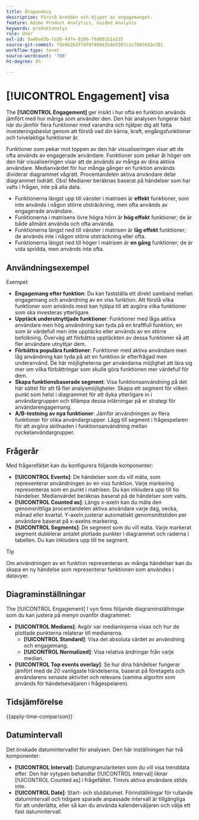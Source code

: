 ```yaml
---
title: Åtagandevy
description: Förstå bredden och djupet av engagemanget.
feature: Adobe Product Analytics, Guided Analysis
keywords: produktanalys
role: User
exl-id: 8a48ad3b-fa30-497e-8306-f8d881b1a335
source-git-commit: fda9b262ff4f0f0804354e5307c1cf885032e781
workflow-type: tm+mt
source-wordcount: '708'
ht-degree: 0%

---
```


# [!UICONTROL Engagement] visa

The **[!UICONTROL Engagement]** ger insikt i hur ofta en funktion används jämfört med hur många som använder den. Den här analysen fungerar bäst när du jämför flera funktioner med varandra och hjälper dig att fatta investeringsbeslut genom att förstå vad din kärna, kraft, engångsfunktioner och tvivelaktiga funktioner är.

Funktioner som pekar mot toppen av den här visualiseringen visar att de ofta används av engagerade användare. Funktioner som pekar åt höger om den här visualiseringen visar att de används av många av dina aktiva användare. Medianvärdet för hur många gånger en funktion används dividerar diagrammet vågrätt. Procentandelen aktiva användare delar diagrammet lodrätt. Obs! Medianer beräknas baserat på händelser som har valts i frågan, inte på alla data.

* Funktionerna längst upp till vänster i matrisen är **effekt** funktioner, som inte används i någon större utsträckning, men ofta används av engagerade användare.
* Funktionerna i matrisens övre högra hörn är **hög effekt** funktioner; de är både allmänt använda och ofta använda.
* Funktionerna längst ned till vänster i matrisen är **låg effekt** funktioner; de används inte i någon större utsträckning eller ofta.
* Funktionerna längst ned till höger i matrisen är **en gång** funktioner; de är vida spridda, men används inte ofta.

## Användningsexempel

Exempel:

* **Engagemang efter funktion**: Du kan fastställa ett direkt samband mellan engagemang och användning av en viss funktion. Att förstå vilka funktioner som används mest kan hjälpa till att avgöra vilka funktioner som ska investeras ytterligare.
* **Upptäck underutnyttjade funktioner**: Funktioner med låga aktiva användare men hög användning kan tyda på en kraftfull funktion, en som är värdefull men inte upptäcks eller används av en större befolkning. Överväg att förbättra upptäckten av dessa funktioner så att fler användare utnyttjar dem.
* **Förbättra populära funktioner**: Funktioner med aktiva användare men låg användning kan tyda på att en funktion är efterfrågad men underanvänd. De här möjligheterna ger användarna möjlighet att lära sig mer om vilka förbättringar som skulle göra funktionen mer värdefull för dem.
* **Skapa funktionsbaserade segment**: Visa funktionsanvändning på det här sättet för att få fler analysmöjligheter. Skapa ett segment för vilken punkt som helst i diagrammet för att dyka ytterligare in i användargruppen och tillämpa dessa inlärningar på er strategi för användarengagemang.
* **A/B-testning av nya funktioner**: Jämför användningen av flera funktioner för olika användargrupper. Lägg till segment i frågespelaren för att avgöra skillnaden i funktionsanvändning mellan nyckelanvändargrupper.

## Frågerår

Med frågerefältet kan du konfigurera följande komponenter:

* **[!UICONTROL Events]**: De händelser som du vill mäta, som representerar användningen av en viss funktion. Varje markering representeras som en punkt i matrisen. Du kan inkludera upp till tio händelser. Medianvärdet beräknas baserat på de händelser som valts.
* **[!UICONTROL Counted as]**: Längs x-axeln kan du mäta den genomsnittliga procentandelen aktiva användare varje dag, vecka, månad eller kvartal. Y-axeln justerar automatiskt genomsnittstiden per användare baserat på x-axelns markering.
* **[!UICONTROL Segments]**: De segment som du vill mäta. Varje markerat segment dubblerar antalet plottade punkter i diagrammet och raderna i tabellen. Du kan inkludera upp till tre segment.

>[!TIP]
>
>Om användningen av en funktion representeras av många händelser kan du skapa en ny händelse som representerar funktionen som användes i datavyer.

## Diagraminställningar

The [!UICONTROL Engagement] I vyn finns följande diagraminställningar som du kan justera på menyn ovanför diagrammet:

* **[!UICONTROL Medians]**: Avgör var medianinjerna visas och hur de plottade punkterna relaterar till medianerna.
   * **[!UICONTROL Standard]**: Visa det absoluta värdet av användning och engagemang.
   * **[!UICONTROL Normalized]**: Visa relativa ändringar från varje median.
* **[!UICONTROL Top events overlay]**: Se hur dina händelser fungerar jämfört med de 20 vanligaste händelserna, baserat på företagets och användarens senaste aktivitet och relevans (samma algoritm som används för händelseväljaren i frågespelaren).

## Tidsjämförelse

{{apply-time-comparison}}

## Datumintervall

Det önskade datumintervallet för analysen. Den här inställningen har två komponenter:

* **[!UICONTROL Interval]**: Datumgranulariteten som du vill visa trenddata efter. Den här vytypen behandlar [!UICONTROL Interval] liknar [!UICONTROL Counted as] i frågefältet. Timvis aktiva användare stöds inte.
* **[!UICONTROL Date]**: Start- och slutdatumet. Förinställningar för rullande datumintervall och tidigare sparade anpassade intervall är tillgängliga för att underlätta, eller så kan du använda kalenderväljaren och välja ett fast datumintervall.

